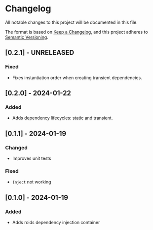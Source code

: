 # Changelog

All notable changes to this project will be documented in this file.

The format is based on [Keep a Changelog](https://keepachangelog.com/en/1.0.0/),
and this project adheres to [Semantic Versioning](https://semver.org/spec/v2.0.0.html).

## [0.2.1] - UNRELEASED

### Fixed
- Fixes instantiation order when creating transient dependencies.

## [0.2.0] - 2024-01-22

### Added
- Adds dependency lifecycles: static and transient.

## [0.1.1] - 2024-01-19

### Changed
- Improves unit tests

### Fixed
- `Inject` not working 

## [0.1.0] - 2024-01-19

### Added

- Adds roids dependency injection container